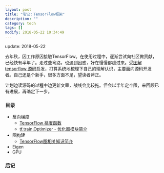 ```yaml
---
layout: post
title: "笔记：TensorFlow框架"
description: ""
category: tech
tags: []
modify: 2018-05-22 10:34:49
---
```


update: 2018-05-22


去年秋，因工作原因接触TensorFlow。在使用过程中，逐渐尝试向社区做贡献，已经快有半年了。走过些弯路，也遇到困惑，好在慢慢都趟过来。受[图解tensorflow 源码](https://github.com/yao62995/tensorflow)启发，打算系统地梳理下自己的理解认识，主要面向源码开发者。自己还是个新手，很多方面不足，望读者斧正。

计划边读源码的过程中边更新文章，战线会比较拖。但会以半年定个限，来回顾已有进展，再确定下一步。


### 目录

+ 反向梯度
  - [TensorFlow 梯度函数](http://nbviewer.jupyter.org/github/facaiy/book_notes/blob/master/tensorflow_code/gradient/op_gradient_calculation.ipynb)
  - [tf.train.Optimizer - 优化器模块简介](http://nbviewer.jupyter.org/github/facaiy/book_notes/blob/master/tensorflow_code/optimizer/note.ipynb)
+ 图构建
  - [TensorFlow图相关知识简介](http://nbviewer.jupyter.org/github/facaiy/book_notes/blob/master/tensorflow_code/graph/intro.ipynb)
+ Eigen
+ GPU


### 后记
